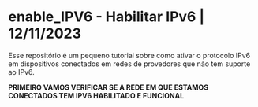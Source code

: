# enable_IPV6 - Habilitar IPv6 | 12/11/2023
Esse repositório é um pequeno tutorial sobre como ativar o protocolo IPv6 em dispositivos conectados em redes de provedores que não tem suporte ao IPv6.

<b>PRIMEIRO VAMOS VERIFICAR SE A REDE EM QUE ESTAMOS CONECTADOS TEM IPV6 HABILITADO E FUNCIONAL</b>
